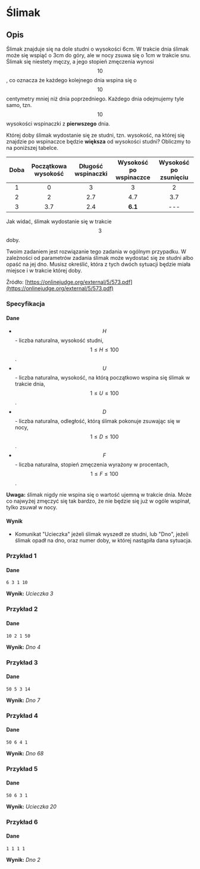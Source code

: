 # Ślimak

## Opis

Ślimak znajduje się na dole studni o wysokości 6cm. W trakcie dnia ślimak może się wspiąć o 3cm do góry, ale w nocy zsuwa się o 1cm w trakcie snu. Ślimak się niestety męczy, a jego stopień zmęczenia wynosi $$10%$$, co oznacza że każdego kolejnego dnia wspina się o $$10%*3=0.3$$ centymetry mniej niż dnia poprzedniego. Każdego dnia odejmujemy tyle samo, tzn. $$10%$$ wysokości wspinaczki z **pierwszego** dnia.

Której doby ślimak wydostanie się ze studni, tzn. wysokość, na której się znajdzie po wspinaczce będzie **większa** od wysokości studni? Obliczmy to na poniższej tabelce.

| Doba | Początkowa wysokość | Długość wspinaczki | Wysokość po wspinaczce | Wysokość po zsunięciu |
|:----:|:-------------------:|:------------------:|:----------------------:|:---------------------:|
|   1  |          0          |          3         |            3           |           2           |
|   2  |          2          |         2.7        |           4.7          |          3.7          |
|   3  |         3.7         |         2.4        |         **6.1**        |          ---          |

Jak widać, ślimak wydostanie się w trakcie $$3$$ doby.

Twoim zadaniem jest rozwiązanie tego zadania w ogólnym przypadku. W zależności od parametrów zadania ślimak może wydostać się ze studni albo opaść na jej dno. Musisz określić, która z tych dwóch sytuacji będzie miała miejsce i w trakcie której doby.

Źródło: [https://onlinejudge.org/external/5/573.pdf](https://onlinejudge.org/external/5/573.pdf)

### Specyfikacja

#### Dane

* $$H$$ - liczba naturalna, wysokość studni, $$1\leq H\leq 100$$.
* $$U$$ - liczba naturalna, wysokość, na którą początkowo wspina się ślimak w trakcie dnia, $$1\leq U\leq 100$$.
* $$D$$ - liczba naturalna, odległość, którą ślimak pokonuje zsuwając się w nocy, $$1\leq D\leq 100$$.
* $$F$$ - liczba naturalna, stopień zmęczenia wyrażony w procentach, $$1\leq F\leq 100$$.

**Uwaga:** ślimak nigdy nie wspina się o wartość ujemną w trakcie dnia. Może co najwyżej zmęczyć się tak bardzo, że nie będzie się już w ogóle wspinał, tylko zsuwał w nocy.

#### Wynik

* Komunikat "Ucieczka" jeżeli ślimak wyszedł ze studni, lub "Dno", jeżeli ślimak opadł na dno, oraz numer doby, w której nastąpiła dana sytuacja.

### Przykład 1

#### Dane

```
6 3 1 10
```

**Wynik:** *Ucieczka 3*

### Przykład 2

#### Dane

```
10 2 1 50
```

**Wynik:** *Dno 4*

### Przykład 3

#### Dane

```
50 5 3 14
```

**Wynik:** *Dno 7*

### Przykład 4

#### Dane

```
50 6 4 1
```

**Wynik:** *Dno 68*

### Przykład 5

#### Dane

```
50 6 3 1
```

**Wynik:** *Ucieczka 20*

### Przykład 6

#### Dane

```
1 1 1 1
```

**Wynik:** *Dno 2*
